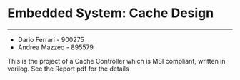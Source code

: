 # Embedded System: Cache Design

---

- Dario Ferrari - 900275
- Andrea Mazzeo - 895579

This is the project of a Cache Controller which is MSI compliant, written in verilog. See the Report pdf for the details
